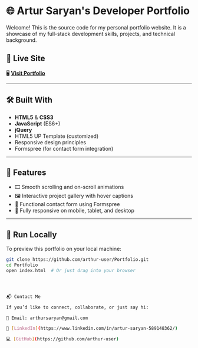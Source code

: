 #  🌐 Artur Saryan's Developer Portfolio

Welcome! This is the source code for my personal portfolio website. It is a showcase of my full-stack development skills, projects, and technical background.

## 🚀 Live Site

🖥️ **[Visit Portfolio](https://arthur-user.github.io/Portfolio/)**  

---

## 🛠️ Built With

- **HTML5** & **CSS3**
- **JavaScript** (ES6+)
- **jQuery**
- HTML5 UP Template (customized)
- Responsive design principles
- Formspree (for contact form integration)

---

## 🧩 Features

- 🎞️ Smooth scrolling and on-scroll animations
- 🖼️ Interactive project gallery with hover captions
- 💌 Functional contact form using Formspree
- 📱 Fully responsive on mobile, tablet, and desktop

---
## 🧪 Run Locally

To preview this portfolio on your local machine:

```bash
git clone https://github.com/arthur-user/Portfolio.git
cd Portfolio
open index.html  # Or just drag into your browser




📬 Contact Me

If you’d like to connect, collaborate, or just say hi:

📧 Email: arthursaryan@gmail.com

💼 [LinkedIn](https://www.linkedin.com/in/artur-saryan-589148362/)

💻 [GitHub](https://github.com/arthur-user)

	
